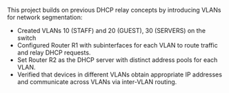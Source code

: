 This project builds on previous DHCP relay concepts by introducing VLANs for network segmentation:

- Created VLANs 10 (STAFF) and 20 (GUEST), 30 (SERVERS) on the switch
- Configured Router R1 with subinterfaces for each VLAN to route traffic and relay DHCP requests.
- Set Router R2 as the DHCP server with distinct address pools for each VLAN.
- Verified that devices in different VLANs obtain appropriate IP addresses and communicate across VLANs via inter-VLAN routing.
